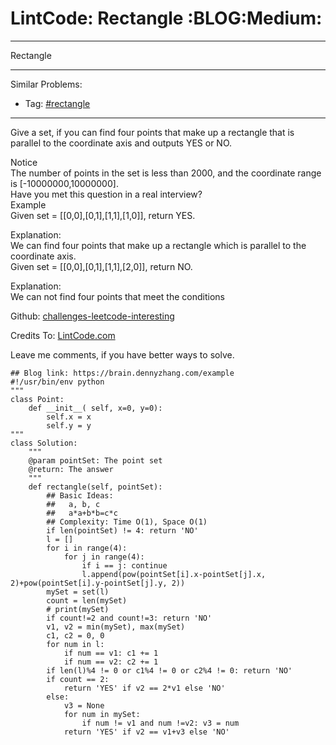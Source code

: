 # LintCode: Rectangle     :BLOG:Medium:


---

Rectangle  

---

Similar Problems:  
-   Tag: [#rectangle](https://brain.dennyzhang.com/tag/rectangle)

---

Give a set, if you can find four points that make up a rectangle that is parallel to the coordinate axis and outputs YES or NO.  

 Notice  
The number of points in the set is less than 2000, and the coordinate range is [-10000000,10000000].  
Have you met this question in a real interview?  
Example  
Given set = [[0,0],[0,1],[1,1],[1,0]], return YES.  

Explanation:  
We can find four points that make up a rectangle which is parallel to the coordinate axis.  
Given set = [[0,0],[0,1],[1,1],[2,0]], return NO.  

Explanation:  
We can not find four points that meet the conditions  

Github: [challenges-leetcode-interesting](https://github.com/DennyZhang/challenges-leetcode-interesting/tree/master/rectangle)  

Credits To: [LintCode.com](http://www.lintcode.com/en/problem/rectangle/)  

Leave me comments, if you have better ways to solve.  

    ## Blog link: https://brain.dennyzhang.com/example
    #!/usr/bin/env python
    """
    class Point:
        def __init__( self, x=0, y=0):
            self.x = x
            self.y = y
    """
    class Solution:
        """
        @param pointSet: The point set
        @return: The answer
        """
        def rectangle(self, pointSet):
            ## Basic Ideas:
            ##   a, b, c
            ##   a*a+b*b=c*c
            ## Complexity: Time O(1), Space O(1)
            if len(pointSet) != 4: return 'NO'
            l = []
            for i in range(4):
                for j in range(4):
                    if i == j: continue
                    l.append(pow(pointSet[i].x-pointSet[j].x, 2)+pow(pointSet[i].y-pointSet[j].y, 2))
            mySet = set(l)
            count = len(mySet)
            # print(mySet)
            if count!=2 and count!=3: return 'NO'
            v1, v2 = min(mySet), max(mySet)
            c1, c2 = 0, 0
            for num in l:
                if num == v1: c1 += 1
                if num == v2: c2 += 1
            if len(l)%4 != 0 or c1%4 != 0 or c2%4 != 0: return 'NO'
            if count == 2:
                return 'YES' if v2 == 2*v1 else 'NO'
            else:
                v3 = None
                for num in mySet:
                    if num != v1 and num !=v2: v3 = num
                return 'YES' if v2 == v1+v3 else 'NO'